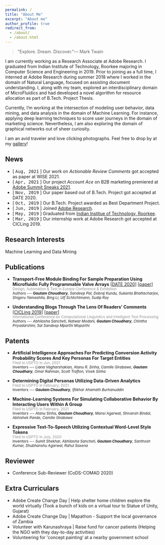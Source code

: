 ```yaml
---
permalink: /
title: "About Me"
excerpt: "About me"
author_profile: true
redirect_from: 
  - /about/
  - /about.html
---
```


> "Explore. Dream. Discover."― Mark Twain

I am currently working as a Research Associate at Adobe Research. I graduated from Indian Institute of Technology, Roorkee majoring in Computer Science and Engineering in 2019. Prior to joining as a full time, I interned at Adobe Research during summer 2018 where I worked in the domain of Natural Language, focused on assisting document understanding. I, along with my team, explored an interdisciplinary domain of MicroFluidics and had developed a novel algorithm for resource allocation as part of B.Tech. Project Thesis.

Currently, I’m working at the intersection of modeling user behavior, data mining, and data analysis in the domain of Machine Learning. For instance, applying deep learning techniques to score user journeys in the domain of marketing science. Nevertheless, I am also exploring the domain of graphical networks out of sheer curiosity.

I am an avid traveler and love clicking photographs. Feel free to drop by at my [gallery](./photo-gallery)!

<!-- monospace in html, ref: https://www.w3schools.com/tags/tag_tt.asp -->

News
------

* [ <span style="font-family:'Lucida Console', monospace">Aug, 2021</span> ] Our work on *Actionable Review Comments* got accepted as paper at WISE 2021.
* [ <span style="font-family:'Lucida Console', monospace">Apr, 2021</span> ] Our project *Account Ace* on B2B marketing premiered at [Adobe Summit Sneaks 2021](https://research.adobe.com/news/adobe-research-previews-innovative-technologies-at-summit-2021/).
* [ <span style="font-family:'Lucida Console', monospace">Nov, 2019</span> ] Our paper based out of B.Tech. Project got accepted at DATE 2020.
* [ <span style="font-family:'Lucida Console', monospace">Oct, 2019</span> ] Our B.Tech. Project awarded as Best Department Project.
* [ <span style="font-family:'Lucida Console', monospace">Jun, 2019</span> ] Joined [Adobe Research](https://research.adobe.com/).
* [ <span style="font-family:'Lucida Console', monospace">May, 2019</span> ] Graduated from [Indian Institue of Technology, Roorkee](https://iitr.ac.in/).
* [ <span style="font-family:'Lucida Console', monospace">Mar, 2019</span> ] Our internship work at Adobe Research got accepted at CICLing 2019.



Research Interests
------
Machine Learning and Data Mining



Publications
------

* **Transport-Free Module Binding For Sample Preparation Using Microfluidic Fully Programmable Valve Arrays** [[DATE 2020](https://past.date-conference.com/proceedings-archive/2020/)] [[paper](https://ieeexplore.ieee.org/abstract/document/9116370)] \
  <sub><span style="color:#868686e8">Design, Automation & Test in Europe Conference & Exhibition</span></sub> \
  <sub>Authors --- ***Gautam Choudhary**, Sandeep Pal, Debraj Kundu, Sukanta Bhattacharjee, Shigeru Yamashita, Bing Li, Ulf Schlichtmann, Sudip Roy* </sub>

* **Understanding Blogs Through The Lens Of Readers’ Comments** [[CICLing 2019](https://www.cicling.org/2019/)] [[paper](https://gtmdotme.github.io/files/paper-cicling2020.pdf)] \
  <sub><span style="color:#868686e8">International Conference on
Computational Linguistics and Intelligent Text Processing</span></sub> \
  <sub>Authors --- *Abhilasha Sancheti, Natwar Modani, **Gautam Choudhary**, Chintha Priyadarshini, Sai Sandeep Mparthi Moparthi* </sub>



Patents
------

* **Artificial Intelligence Approaches For Predicting Conversion Activity Probability Scores And Key Personas For Target Entities** \
  <sub><span style="color:#868686e8">Filed to USPTO in Jun, 2021</span></sub> \
  <sub>Inventors --- *Liana Vagharshakian, Atanu R. Sinha, Camille Girabawe, **Gautam Choudhary**, Omar Rahman, Scott Trafton, Vivek Sinha* </sub>

* **Determining Digital Personas Utilizing Data-Driven Analytics** \
  <sub><span style="color:#868686e8">Filed to USPTO in February, 2021</span></sub> \
  <sub>Inventors --- ***Gautam Choudhary**, Iftikhar Ahamath Burhanuddin* </sub>

* **Machine-Learning Systems For Simulating Collaborative Behavior By Interacting Users Within A Group** \
  <sub><span style="color:#868686e8">Filed to USPTO in February, 2021</span></sub> \
  <sub>Inventors --- *Atanu Sinha, **Gautam Choudhary**, Mansi Agarwal, Shivansh Bindal, Abhishek Pande, Camille Girabawe* </sub>

* **Expressive Text-To-Speech Utilizing Contextual Word-Level Style Tokens** \
  <sub><span style="color:#868686e8">Filed to USPTO in July, 2020</span></sub> \
  <sub>Inventors --- *Sumit Shekhar, Abhilasha Sancheti, **Gautam Choudhary**, Santhosh Kumar, Shubhanshu Agarwal, Rahul Saxena* </sub>
  


Reviewer
------
* Conference Sub-Reviewer (CoDS-COMAD 2020)



Extra Curriculars
------
* Adobe Create Change Day \| Help shelter home children explore the world virtually (Took a bunch of kids on a virtual tour to Statue of Unity, Gujarat)
* Adobe Create Change Day \| Mapathon - Support the local governance of Zambia
* Volunteer with Karunashraya \| Raise fund for cancer patients (Helping the NGO with they day-to-day activities)
* Volunteering for 'concept painting’ at a nearby government school
